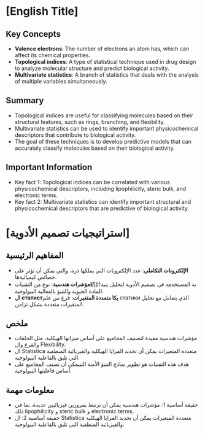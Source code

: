 # [English Title]
## Key Concepts

* **Valence electrons**: The number of electrons an atom has, which can affect its chemical properties.
* **Topological indices**: A type of statistical technique used in drug design to analyze molecular structure and predict biological activity.
* **Multivariate statistics**: A branch of statistics that deals with the analysis of multiple variables simultaneously.

## Summary
* Topological indices are useful for classifying molecules based on their structural features, such as rings, branching, and flexibility.
* Multivariate statistics can be used to identify important physicochemical descriptors that contribute to biological activity.
* The goal of these techniques is to develop predictive models that can accurately classify molecules based on their biological activity.

## Important Information
* Key fact 1: Topological indices can be correlated with various physicochemical descriptors, including lipophilicity, steric bulk, and electronic terms.
* Key fact 2: Multivariate statistics can identify important structural and physicochemical descriptors that are predictive of biological activity.

# [استراتيجيات تصميم الأدوية]
## المفاهيم الرئيسية

* **الإلكترونات التكاملي**: عدد الإلكترونات التي يملكها ذرة، والتي يمكن أن تؤثر على خصائص كيميائيةها.
* **مؤشرات هندسية**: نوع من التقنيات統計ية المستخدمة في تصميم الأدوية لتحليل بنية المادة الحيوية والتنبؤ بالفعالية البيولوجية.
* **ال статистيكا متعددة المتغيرات**: فرع من علم статики الذي يتعامل مع تحليل المتغيرات متعددة بشكل تزامن.

## ملخص
* مؤشرات هندسية مفيدة لتصنيف المجاميع على أساس ميزاتها الهيكلية، مثل الحلقات والفرع وال Flexibility.
* ال Statistica متعددة المتغيرات يمكن أن تحديد المزايا الهيكلية والفيزيائية المنطقية التي تليق بالفاعلية البيولوجية.
* هدف هذه التقنيات هو تطوير نماذج التنبؤ الأمنة التييمكن أن تصنف المجاميع على أساس فاعليتها البيولوجية.

## معلومات مهمة
* حقيقة أساسية 1: مؤشرات هندسية يمكن أن ترتبط بمرورين فيزيائيين عديدة، بما في ذلك lipophilicity و steric bulk و electronic terms.
* حقيقة أساسية 2: ال Statistica متعددة المتغيرات يمكن أن تحديد المزايا الهيكلية والفيزيائية المنطقية التي تليق بالفاعلية البيولوجية.